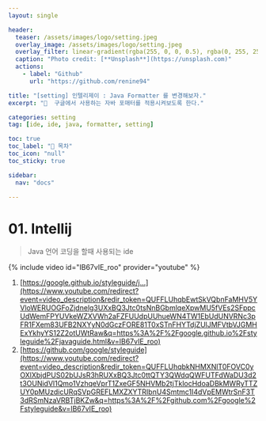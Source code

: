 ```yaml
---
layout: single

header:
  teaser: /assets/images/logo/setting.jpeg
  overlay_image: /assets/images/logo/setting.jpeg
  overlay_filter: linear-gradient(rgba(255, 0, 0, 0.5), rgba(0, 255, 255, 0.5))
  caption: "Photo credit: [**Unsplash**](https://unsplash.com)"
  actions:
    - label: "Github"
      url: "https://github.com/renine94"

title: "[setting] 인텔리제이 : Java Formatter 를 변경해보자."
excerpt: "🚀  구글에서 사용하는 자바 포매터를 적용시켜보도록 한다."

categories: setting
tag: [ide, ide, java, formatter, setting]

toc: true
toc_label: "📕 목차"
toc_icon: "null"
toc_sticky: true

sidebar:
  nav: "docs"

---
```


# 01. Intellij
> Java 언어 코딩을 할때 사용되는 ide

{% include video id="IB67vIE_roo" provider="youtube" %}

1. [https://google.github.io/styleguide/j...](https://www.youtube.com/redirect?event=video_description&redir_token=QUFFLUhqbEwtSkVQbnFaMHV5YVloWERUOGFoZjdnelg3UXxBQ3Jtc0tsNnBGbmlqeXpwMU5fVEs2SFppcUdWemFPYUVkeWZXVWh2aFZFUUdpUUhueWN4TW1EbUdUNVRNc3pFR1FXem83UFB2NXYyN0dGczFORE81T0xSTnFHYTdjZUlJMFVtbVJGMHExYkhyYS12Z2otUWtRaw&q=https%3A%2F%2Fgoogle.github.io%2Fstyleguide%2Fjavaguide.html&v=IB67vIE_roo) 
2. [https://github.com/google/styleguide](https://www.youtube.com/redirect?event=video_description&redir_token=QUFFLUhqbkNHMXNlT0FOVC0yOXlXbjdPUS02bUJsR3hRUXxBQ3Jtc0ttQTY3QWdqQWFUTFdWaDU3d2t3OUNidVl1Qmo1VzhqeVprT1ZxeGF5NHVMb2tjTklocHdoaDBkMWRyTTZUY0pMUzdicURqSVpGREFLMXZXYTRIbnU4Smtmc1I4dVpEMWtrSnF3T3dRSmNzaVRBTjBKZw&q=https%3A%2F%2Fgithub.com%2Fgoogle%2Fstyleguide&v=IB67vIE_roo)





